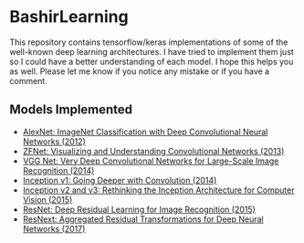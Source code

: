 # BashirLearning
This repository contains tensorflow/keras implementations of some of the well-known deep learning architectures. I 
have tried to implement them just so I could have a better understanding of each model. I hope this helps you as well. Please let me know if you notice any mistake or if you have a comment.

## Models Implemented
- [AlexNet: ImageNet Classification with Deep Convolutional Neural Networks (2012)](https://papers.nips.cc/paper/4824-imagenet-classification-with-deep-convolutional-neural-networks.pdf)
- [ZFNet: Visualizing and Understanding Convolutional Networks (2013)](https://arxiv.org/abs/1311.2901)
- [VGG Net: Very Deep Convolutional Networks for Large-Scale Image Recognition (2014)](https://arxiv.org/pdf/1409.1556.pdf)
- [Inception v1: Going Deeper with Convolution (2014)](https://arxiv.org/abs/1409.4842)
- [Inception v2 and v3: Rethinking the Inception Architecture for Computer Vision (2015)](https://arxiv.org/pdf/1512.00567v3.pdf)
- [ResNet: Deep Residual Learning for Image Recognition (2015)](https://arxiv.org/pdf/1512.03385v1.pdf)
- [ResNext: Aggregated Residual Transformations for Deep Neural Networks (2017)](https://arxiv.org/pdf/1611.05431.pdf)
